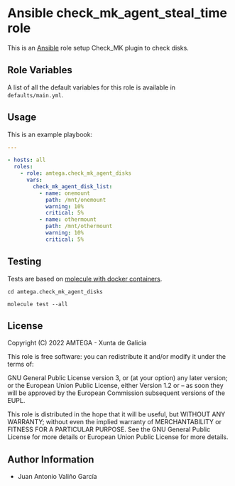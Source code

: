 # Ansible check_mk_agent_steal_time role

This is an [Ansible](http://www.ansible.com) role setup Check_MK plugin to check disks.

## Role Variables

A list of all the default variables for this role is available in `defaults/main.yml`.

## Usage

This is an example playbook:

```yaml
---

- hosts: all
  roles:
    - role: amtega.check_mk_agent_disks
      vars:
        check_mk_agent_disk_list:
          - name: onemount
            path: /mnt/onemount
            warning: 10%
            critical: 5%
          - name: othermount
            path: /mnt/othermount
            warning: 10%
            critical: 5%
```

## Testing

Tests are based on [molecule with docker containers](https://molecule.readthedocs.io/en/latest/installation.html).

```shell
cd amtega.check_mk_agent_disks

molecule test --all
```

## License

Copyright (C) 2022 AMTEGA - Xunta de Galicia

This role is free software: you can redistribute it and/or modify it under the terms of:

GNU General Public License version 3, or (at your option) any later version; or the European Union Public License, either Version 1.2 or – as soon they will be approved by the European Commission ­subsequent versions of the EUPL.

This role is distributed in the hope that it will be useful, but WITHOUT ANY WARRANTY; without even the implied warranty of MERCHANTABILITY or FITNESS FOR A PARTICULAR PURPOSE.  See the GNU General Public License for more details or European Union Public License for more details.

## Author Information

- Juan Antonio Valiño García
